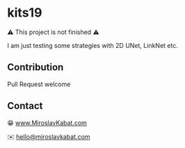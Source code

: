 # kits19

⚠️ This project is not finished ⚠️

I am just testing some strategies with 2D UNet, LinkNet etc.

## Contribution
Pull Request welcome

## Contact
😁 www.MiroslavKabat.com

✉️ hello@miroslavkabat.com
